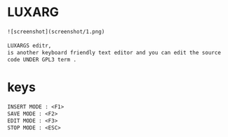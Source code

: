 # LUXARG
    ![screenshot](screenshot/1.png) 

    LUXARGS editr,
    is another keyboard friendly text editor and you can edit the source code UNDER GPL3 term .
    
# keys
    INSERT MODE : <F1>
    SAVE MODE : <F2>
    EDIT MODE : <F3>
    STOP MODE : <ESC>
    